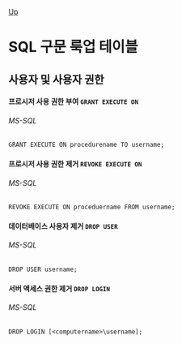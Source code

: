 [Up](./index.md)

# SQL 구문 룩업 테이블

## 사용자 및 사용자 권한

#### 프로시저 사용 권한 부여 `GRANT EXECUTE ON`

###### MS-SQL

```mssql
GRANT EXECUTE ON procedurename TO username;
```

#### 프로시저 사용 권한 제거 `REVOKE EXECUTE ON`

###### MS-SQL

```mssql
REVOKE EXECUTE ON proceduername FROM username;
```

#### 데이터베이스 사용자 제거 `DROP USER`

###### MS-SQL

```mssql
DROP USER username;
```

#### 서버 액세스 권한 제거 `DROP LOGIN`

###### MS-SQL

```mssql
DROP LOGIN [<computername>\username];
```

